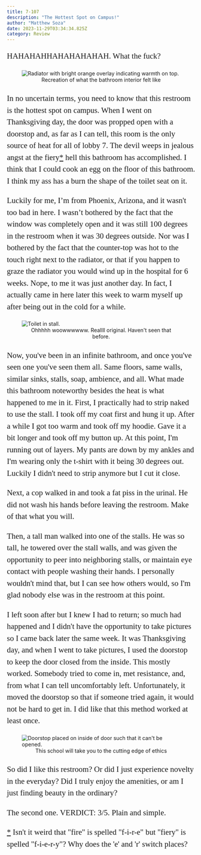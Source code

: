 ```yaml
---
title: 7-107
description: "The Hottest Spot on Campus!"
author: "Matthew Soza"
date: 2023-11-29T03:34:34.825Z
category: Review
---
```

<script context="module">
  import coverImage from '/src/assets/articles/7-107/cover.jpg'

  import coverOriginal from '/src/assets/articles/7-107/coverOriginal.jpg'
  import doorstop from '/src/assets/articles/7-107/doorstop.jpg'
  import toilet from '/src/assets/articles/7-107/toilet.jpg'

  metadata.coverImage = coverImage
</script>

<style>
  figure {
    margin-bottom: 3ch;
  }

  p {
    font-family: "miller-display", serif;
    font-weight: 300;
    font-size: 21px;

    line-height: 1.5em;
    margin-bottom: 1em;
  }
  
  p:last-child {
    margin-bottom: 4ch;
  }

  figcaption {
    text-align: center;
  }
</style>


HAHAHAHHAHAHAHAHAH. What the fuck?

<figure>
  <img src={coverOriginal} alt="Radiator with bright orange overlay indicating warmth on top.">
  <figcaption>Recreation of what the bathroom interior felt like</figcaption>
</figure>

In no uncertain terms, you need to know that this restroom is the hottest spot on campus. When I went on Thanksgiving day, the door was propped open with a doorstop and, as far as I can tell, this room is the only source of heat for all of lobby 7. The devil weeps in jealous angst at the fiery<a id="inlineFootnote1" href='#footnote1'>*</a> hell this bathroom has accomplished. I think that I could cook an egg on the floor of this bathroom. I think my ass has a burn the shape of the toilet seat on it. 

Luckily for me, I’m from Phoenix, Arizona, and it wasn't too bad in here. I wasn’t bothered by the fact that the window was completely open and it was still 100 degrees in the restroom when it was 30 degrees outside. Nor was I bothered by the fact that the counter-top was hot to the touch right next to the radiator, or that if you happen to graze the radiator you would wind up in the hospital for 6 weeks. Nope, to me it was just another day. In fact, I actually came in here later this week to warm myself up after being out in the cold for a while.

<figure>
  <img src={toilet} alt="Toilet in stall.">
  <figcaption>Ohhhhh woowwwwww. Reallll original. Haven't seen that before.</figcaption>
</figure>

Now, you've been in an infinite bathroom, and once you've seen one you've seen them all. Same floors, same walls, similar sinks, stalls, soap, ambience, and all. What made this bathroom noteworthy besides the heat is what happened to me in it. First, I practically had to strip naked to use the stall. I took off my coat first and hung it up. After a while I got too warm and took off my hoodie. Gave it a bit longer and took off my button up. At this point, I'm running out of layers. My pants are down by my ankles and I'm wearing only the t-shirt with it being 30 degrees out. Luckily I didn't need to strip anymore but I cut it close. 

Next, a cop walked in and took a fat piss in the urinal. He did not wash his hands before leaving the restroom. Make of that what you will.

Then, a tall man walked into one of the stalls. He was so tall, he towered over the stall walls, and was given the opportunity to peer into neighboring stalls, or maintain eye contact with people washing their hands. I personally wouldn't mind that, but I can see how others would, so I'm glad nobody else was in the restroom at this point. 

I left soon after but I knew I had to return; so much had happened and I didn't have the opportunity to take pictures so I came back later the same week. It was Thanksgiving day, and when I went to take pictures, I used the doorstop to keep the door closed from the inside. This mostly worked. Somebody tried to come in, met resistance, and, from what I can tell uncomfortably left. Unfortunately, it moved the doorstop so that if someone tried again, it would not be hard to get in. I did like that this method worked at least once.

<figure>
  <img src={doorstop} alt="Doorstop placed on inside of door such that it can't be opened.">
  <figcaption>This school will take you to the cutting edge of ethics</figcaption>
</figure>

So did I like this restroom? Or did I just experience novelty in the everyday? Did I truly enjoy the amenities, or am I just finding beauty in the ordinary?

The second one. VERDICT: 3/5. Plain and simple.

<p><a id='footnote1' href="#inlineFootnote1">*</a> Isn't it weird that "fire" is spelled "f-i-r-e" but "fiery" is spelled "f-i-e-r-y"? Why does the 'e' and 'r' switch places? </p>
